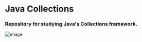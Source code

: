 # Java Collections

### Repository for studying Java's Collections framework. 

![image](https://user-images.githubusercontent.com/123518676/222907119-7259f383-3420-48da-a1e9-496d49537c3e.png)
